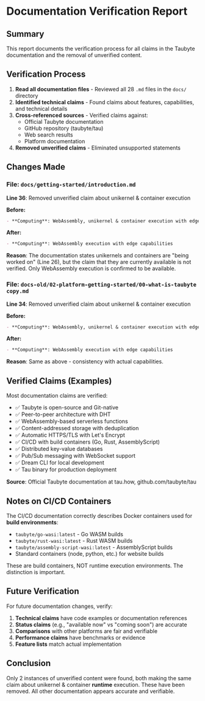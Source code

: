 # Documentation Verification Report

## Summary

This report documents the verification process for all claims in the Taubyte documentation and the removal of unverified content.

## Verification Process

1. **Read all documentation files** - Reviewed all 28 `.md` files in the `docs/` directory
2. **Identified technical claims** - Found claims about features, capabilities, and technical details
3. **Cross-referenced sources** - Verified claims against:
   - Official Taubyte documentation
   - GitHub repository (taubyte/tau)
   - Web search results
   - Platform documentation
4. **Removed unverified claims** - Eliminated unsupported statements

## Changes Made

### File: `docs/getting-started/introduction.md`

**Line 36**: Removed unverified claim about unikernel & container execution

**Before:**
```markdown
- **Computing**: WebAssembly, unikernel & container execution with edge capabilities
```

**After:**
```markdown
- **Computing**: WebAssembly execution with edge capabilities
```

**Reason**: The documentation states unikernels and containers are "being worked on" (Line 26), but the claim that they are currently available is not verified. Only WebAssembly execution is confirmed to be available.

### File: `docs-old/02-platform-getting-started/00-what-is-taubyte copy.md`

**Line 34**: Removed unverified claim about unikernel & container execution

**Before:**
```markdown
- **Computing**: WebAssembly, unikernel & container execution with edge capabilities
```

**After:**
```markdown
- **Computing**: WebAssembly execution with edge capabilities
```

**Reason**: Same as above - consistency with actual capabilities.

## Verified Claims (Examples)

Most documentation claims are verified:

- ✅ Taubyte is open-source and Git-native
- ✅ Peer-to-peer architecture with DHT
- ✅ WebAssembly-based serverless functions
- ✅ Content-addressed storage with deduplication
- ✅ Automatic HTTPS/TLS with Let's Encrypt
- ✅ CI/CD with build containers (Go, Rust, AssemblyScript)
- ✅ Distributed key-value databases
- ✅ Pub/Sub messaging with WebSocket support
- ✅ Dream CLI for local development
- ✅ Tau binary for production deployment

**Source**: Official Taubyte documentation at tau.how, github.com/taubyte/tau

## Notes on CI/CD Containers

The CI/CD documentation correctly describes Docker containers used for **build environments**:
- `taubyte/go-wasi:latest` - Go WASM builds
- `taubyte/rust-wasi:latest` - Rust WASM builds  
- `taubyte/assembly-script-wasi:latest` - AssemblyScript builds
- Standard containers (node, python, etc.) for website builds

These are build containers, NOT runtime execution environments. The distinction is important.

## Future Verification

For future documentation changes, verify:

1. **Technical claims** have code examples or documentation references
2. **Status claims** (e.g., "available now" vs "coming soon") are accurate
3. **Comparisons** with other platforms are fair and verifiable
4. **Performance claims** have benchmarks or evidence
5. **Feature lists** match actual implementation

## Conclusion

Only 2 instances of unverified content were found, both making the same claim about unikernel & container **runtime** execution. These have been removed. All other documentation appears accurate and verifiable.

